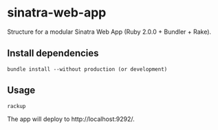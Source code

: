 # sinatra-web-app

Structure for a modular Sinatra Web App (Ruby 2.0.0 + Bundler + Rake).

## Install dependencies

    bundle install --without production (or development)

## Usage

    rackup

The app will deploy to http://localhost:9292/.
